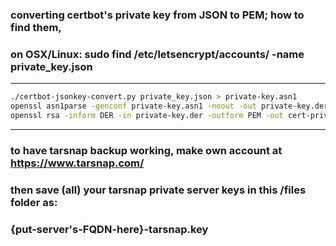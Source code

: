 ### converting certbot's private key from JSON to PEM; how to find them,
### on OSX/Linux: sudo find /etc/letsencrypt/accounts/ -name private_key.json
---
```bash
./certbot-jsonkey-convert.py private_key.json > private-key.asn1
openssl asn1parse -genconf private-key.asn1 -noout -out private-key.der
openssl rsa -inform DER -in private-key.der -outform PEM -out cert-private-key.pem
```
---
### to have tarsnap backup working, make own account at https://www.tarsnap.com/
### then save (all) your tarsnap private server keys in this /files folder as:
### {put-server's-FQDN-here}-tarsnap.key

